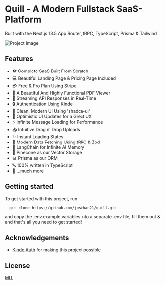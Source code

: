 





# Quill - A Modern Fullstack SaaS-Platform

Built with the Next.js 13.5 App Router, tRPC, TypeScript, Prisma & Tailwind

![Project Image](https://github.com/joschan21/quill/blob/master/public/thumbnail.png)

## Features

- 🛠️ Complete SaaS Built From Scratch
- 💻 Beautiful Landing Page & Pricing Page Included
- 💳 Free & Pro Plan Using Stripe
- 📄 A Beautiful And Highly Functional PDF Viewer
- 🔄 Streaming API Responses in Real-Time
- 🔒 Authentication Using Kinde
- 🎨 Clean, Modern UI Using 'shadcn-ui'
- 🚀 Optimistic UI Updates for a Great UX
- ⚡ Infinite Message Loading for Performance
- 📤 Intuitive Drag n’ Drop Uploads
- ✨ Instant Loading States
- 🔧 Modern Data Fetching Using tRPC & Zod
- 🧠 LangChain for Infinite AI Memory
- 🌲 Pinecone as our Vector Storage
- 📊 Prisma as our ORM
- 🔤 100% written in TypeScript
- 🎁 ...much more

## Getting started

To get started with this project, run

```bash
  git clone https://github.com/joschan21/quill.git
```

and copy the .env.example variables into a separate .env file, fill them out & and that's all you need to get started!


## Acknowledgements

- [Kinde Auth](https://link.joshtriedcoding.com/kinde) for making this project possible

## License

[MIT](https://choosealicense.com/licenses/mit/)
